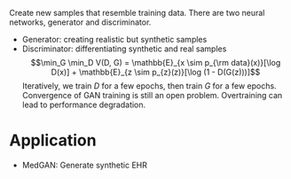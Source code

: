Create new samples that resemble training data. There are two neural networks, generator and discriminator. 
- Generator: creating realistic but synthetic samples
- Discriminator: differentiating synthetic and real samples
$$\min_G \min_D V(D, G) = \mathbb{E}_{x \sim p_{\rm data}(x)}[\log D(x)] + \mathbb{E}_{z \sim p_{z}(z)}[\log (1 - D(G(z)))]$$
Iteratively, we train $D$ for a few epochs, then train $G$ for a few epochs.
Convergence of GAN training is still an open problem.
Overtraining can lead to performance degradation.
# Application
- MedGAN: Generate synthetic EHR
